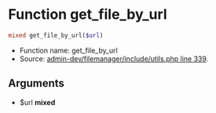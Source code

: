 Function get_file_by_url
===========================





```php
mixed get_file_by_url($url)
```

* Function name: get_file_by_url
* Source: [admin-dev/filemanager/include/utils.php line 339](https://github.com/PrestaShop/PrestaShop/blob/1.6.1.3/admin-dev/filemanager/include/utils.php#L339).

Arguments
---------

* $url **mixed**

